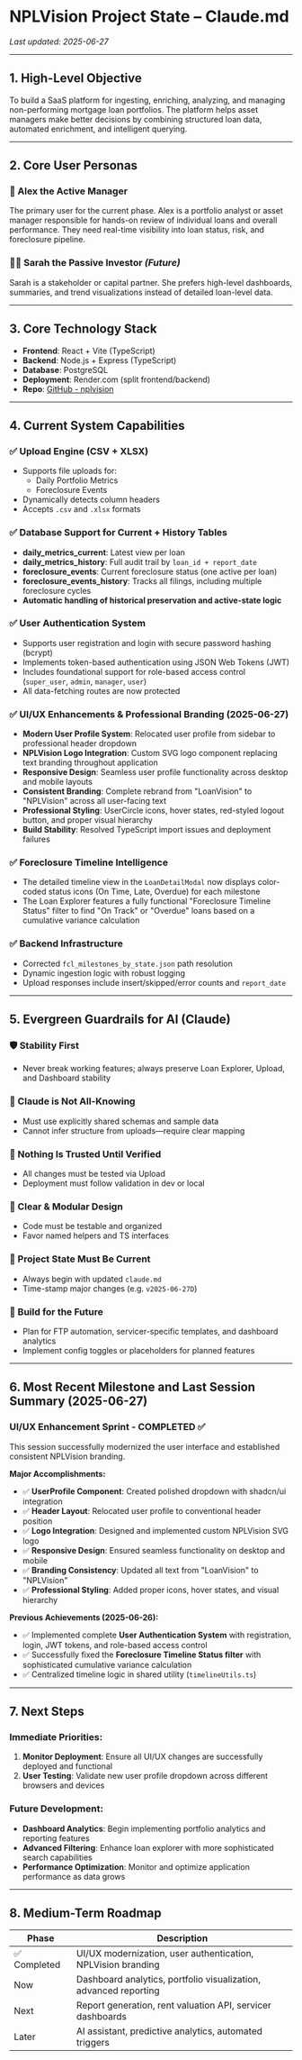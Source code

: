 # NPLVision Project State – Claude.md

_Last updated: 2025-06-27_

---

## 1. High-Level Objective
To build a SaaS platform for ingesting, enriching, analyzing, and managing non-performing mortgage loan portfolios. The platform helps asset managers make better decisions by combining structured loan data, automated enrichment, and intelligent querying.

---

## 2. Core User Personas

### 👤 Alex the Active Manager
The primary user for the current phase. Alex is a portfolio analyst or asset manager responsible for hands-on review of individual loans and overall performance. They need real-time visibility into loan status, risk, and foreclosure pipeline.

### 👩‍💼 Sarah the Passive Investor *(Future)*
Sarah is a stakeholder or capital partner. She prefers high-level dashboards, summaries, and trend visualizations instead of detailed loan-level data.

---

## 3. Core Technology Stack
- **Frontend**: React + Vite (TypeScript)
- **Backend**: Node.js + Express (TypeScript)
- **Database**: PostgreSQL
- **Deployment**: Render.com (split frontend/backend)
- **Repo**: [GitHub - nplvision](https://github.com/mbzesq/nplvision)

---

## 4. Current System Capabilities

### ✅ Upload Engine (CSV + XLSX)
- Supports file uploads for:
  - Daily Portfolio Metrics
  - Foreclosure Events
- Dynamically detects column headers
- Accepts `.csv` and `.xlsx` formats

### ✅ Database Support for Current + History Tables
- **daily_metrics_current**: Latest view per loan
- **daily_metrics_history**: Full audit trail by `loan_id + report_date`
- **foreclosure_events**: Current foreclosure status (one active per loan)
- **foreclosure_events_history**: Tracks all filings, including multiple foreclosure cycles
- **Automatic handling of historical preservation and active-state logic**

### ✅ User Authentication System
- Supports user registration and login with secure password hashing (bcrypt)
- Implements token-based authentication using JSON Web Tokens (JWT)
- Includes foundational support for role-based access control (`super_user`, `admin`, `manager`, `user`)
- All data-fetching routes are now protected

### ✅ UI/UX Enhancements & Professional Branding (2025-06-27)
- **Modern User Profile System**: Relocated user profile from sidebar to professional header dropdown
- **NPLVision Logo Integration**: Custom SVG logo component replacing text branding throughout application
- **Responsive Design**: Seamless user profile functionality across desktop and mobile layouts
- **Consistent Branding**: Complete rebrand from "LoanVision" to "NPLVision" across all user-facing text
- **Professional Styling**: UserCircle icons, hover states, red-styled logout button, and proper visual hierarchy
- **Build Stability**: Resolved TypeScript import issues and deployment failures

### ✅ Foreclosure Timeline Intelligence
- The detailed timeline view in the `LoanDetailModal` now displays color-coded status icons (On Time, Late, Overdue) for each milestone
- The Loan Explorer features a fully functional "Foreclosure Timeline Status" filter to find "On Track" or "Overdue" loans based on a cumulative variance calculation

### ✅ Backend Infrastructure
- Corrected `fcl_milestones_by_state.json` path resolution
- Dynamic ingestion logic with robust logging
- Upload responses include insert/skipped/error counts and `report_date`

---

## 5. Evergreen Guardrails for AI (Claude)

### 🛡️ Stability First
- Never break working features; always preserve Loan Explorer, Upload, and Dashboard stability

### 🧠 Claude is Not All-Knowing
- Must use explicitly shared schemas and sample data
- Cannot infer structure from uploads—require clear mapping

### 🧪 Nothing Is Trusted Until Verified
- All changes must be tested via Upload
- Deployment must follow validation in dev or local

### 🧱 Clear & Modular Design
- Code must be testable and organized
- Favor named helpers and TS interfaces

### 🧭 Project State Must Be Current
- Always begin with updated `claude.md`
- Time-stamp major changes (e.g. `v2025-06-27D`)

### 🧰 Build for the Future
- Plan for FTP automation, servicer-specific templates, and dashboard analytics
- Implement config toggles or placeholders for planned features

---

## 6. Most Recent Milestone and Last Session Summary (2025-06-27)
### UI/UX Enhancement Sprint - COMPLETED ✅
This session successfully modernized the user interface and established consistent NPLVision branding.

**Major Accomplishments:**
- ✅ **UserProfile Component**: Created polished dropdown with shadcn/ui integration
- ✅ **Header Layout**: Relocated user profile to conventional header position
- ✅ **Logo Integration**: Designed and implemented custom NPLVision SVG logo
- ✅ **Responsive Design**: Ensured seamless functionality on desktop and mobile
- ✅ **Branding Consistency**: Updated all text from "LoanVision" to "NPLVision"
- ✅ **Professional Styling**: Added proper icons, hover states, and visual hierarchy

**Previous Achievements (2025-06-26):**
- ✅ Implemented complete **User Authentication System** with registration, login, JWT tokens, and role-based access control
- ✅ Successfully fixed the **Foreclosure Timeline Status filter** with sophisticated cumulative variance calculation
- ✅ Centralized timeline logic in shared utility (`timelineUtils.ts`)

---

## 7. Next Steps
### Immediate Priorities:
1. **Monitor Deployment**: Ensure all UI/UX changes are successfully deployed and functional
2. **User Testing**: Validate new user profile dropdown across different browsers and devices

### Future Development:
- **Dashboard Analytics**: Begin implementing portfolio analytics and reporting features
- **Advanced Filtering**: Enhance loan explorer with more sophisticated search capabilities
- **Performance Optimization**: Monitor and optimize application performance as data grows

---

## 8. Medium-Term Roadmap

| Phase | Description |
|-------|-------------|
| ✅ Completed | UI/UX modernization, user authentication, NPLVision branding |
| Now   | Dashboard analytics, portfolio visualization, advanced reporting |
| Next  | Report generation, rent valuation API, servicer dashboards |
| Later | AI assistant, predictive analytics, automated triggers |